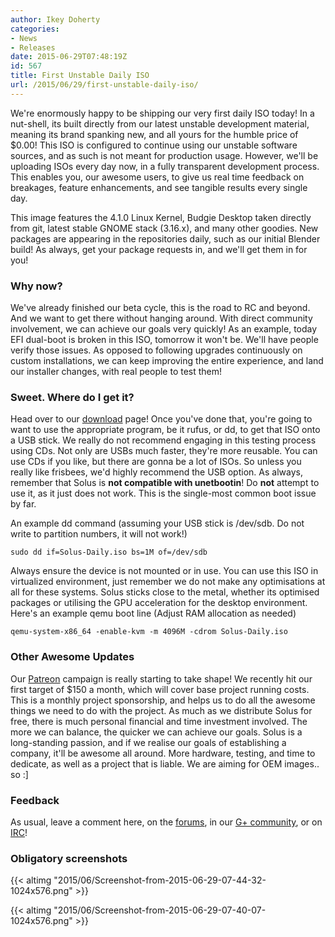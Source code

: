 ```yaml
---
author: Ikey Doherty
categories:
- News
- Releases
date: 2015-06-29T07:48:19Z
id: 567
title: First Unstable Daily ISO
url: /2015/06/29/first-unstable-daily-iso/
---
```


We're enormously happy to be shipping our very first daily ISO today! In a nut-shell, its built directly from our latest unstable development material, meaning its brand 
spanking new, and all yours for the humble price of $0.00! This ISO is configured to continue using our unstable software sources, and as such is not meant for production 
usage. However, we'll be uploading ISOs every day now, in a fully transparent development process. This enables you, our awesome users, to give us real time feedback on 
breakages, feature enhancements, and see tangible results every single day.

This image features the 4.1.0 Linux Kernel, Budgie Desktop taken directly from git, latest stable GNOME stack (3.16.x), and many other goodies. New packages are appearing 
in the repositories daily, such as our initial Blender build! As always, get your package requests in, and we'll get them in for you!

### Why now?

We've already finished our beta cycle, this is the road to RC and beyond. And we want to get there without hanging around. With direct community involvement, we can 
achieve our goals very quickly! As an example, today EFI dual-boot is broken in this ISO, tomorrow it won't be. We'll have people verify those issues. As opposed to following 
upgrades continuously on custom installations, we can keep improving the entire experience, and land our installer changes, with real people to test them!

### Sweet. Where do I get it?

Head over to our [download](https://solus-project.com/download) page! Once you've done that, you're going to want to use the appropriate program, be it rufus, or dd, to get 
that ISO onto a USB stick. We really do not recommend engaging in this testing process using CDs. Not only are USBs much faster, they're more reusable. You can use CDs if 
you like, but there are gonna be a lot of ISOs. So unless you really like frisbees, we'd highly recommend the USB option. As always, remember that Solus is 
**not compatible with unetbootin**! Do **not** attempt to use it, as it just does not work. This is the single-most common boot issue by far.

An example dd command (assuming your USB stick is /dev/sdb. Do not write to partition numbers, it will not work!)

```
sudo dd if=Solus-Daily.iso bs=1M of=/dev/sdb
```

Always ensure the device is not mounted or in use. You can use this ISO in virtualized environment, just remember we do not make any optimisations at all for these systems. Solus sticks close to the metal, whether its optimised packages or utilising the GPU acceleration for the desktop environment. Here's an example qemu boot line (Adjust RAM allocation as needed)

```
qemu-system-x86_64 -enable-kvm -m 4096M -cdrom Solus-Daily.iso
```

### Other Awesome Updates

Our [Patreon](https://www.patreon.com/solus?ty=h) campaign is really starting to take shape! We recently hit our first target of $150 a month, which will cover base project running costs. This is a monthly project sponsorship, and helps us to do all the 
awesome things we need to do with the project. As much as we distribute Solus for free, there is much personal financial and time investment involved. The more we can balance, the quicker we can achieve our goals. Solus is a long-standing passion, and 
if we realise our goals of establishing a company, it'll be awesome all around. More hardware, testing, and time to dedicate, as well as a project that is liable. We are aiming for OEM images.. so :]

### Feedback

As usual, leave a comment here, on the [forums](https://solus-project.com/forums/), in our [G+ community](https://plus.google.com/communities/104830131595272878110), or on [IRC](irc://chat.freenode.net/#Solus)!

### Obligatory screenshots

{{< altimg "2015/06/Screenshot-from-2015-06-29-07-44-32-1024x576.png" >}}

{{< altimg "2015/06/Screenshot-from-2015-06-29-07-40-07-1024x576.png" >}}